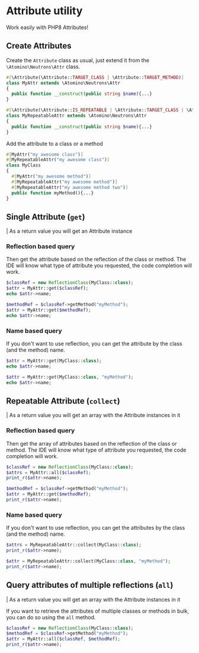 # Attribute utility

Work easily with PHP8 Attributes!

## Create Attributes

Create the `Attribute` class as usual, just extend it from the `\Atomino\Neutrons\Attr` class.

```php
#[\Attribute(\Attribute::TARGET_CLASS | \Attribute::TARGET_METHOD)]
class MyAttr extends \Atomino\Neutrons\Attr
{
  public function __construct(public string $name){...}
}

#[\Attribute(\Attribute::IS_REPEATABLE | \Attribute::TARGET_CLASS | \Attribute::TARGET_METHOD)]
class MyRepeatableAttr extends \Atomino\Neutrons\Attr
{
  public function __construct(public string $name){...}
}
```

Add the attribute to a class or a method

```php
#[MyAttr("my awesome class")]
#[MyRepeatableAttr("my awesome class")]
class MyClass
{
  #[MyAttr("my awesome method")]
  #[MyRepeatableAttr("my awesome method")]
  #[MyRepeatableAttr("my awesome method two")]
  public function myMethod(){...}
}
```
## Single Attribute (`get`)

| As a return value you will get an Attribute instance

### Reflection based query

Then get the attribute based on the reflection of the class or method.
The IDE will know what type of attribute you requested, the code completion will work.

```php
$classRef = new ReflectionClass(MyClass::class);
$attr = MyAttr::get($classRef);
echo $attr->name;

$methodRef = $classRef->getMethod("myMethod");
$attr = MyAttr::get($methodRef);
echo $attr->name;
```

### Name based query

If you don't want to use reflection, you can get the attribute by the class (and the method) name.

```php
$attr = MyAttr::get(MyClass::class);
echo $attr->name;

$attr = MyAttr::get(MyClass::class, "myMethod");
echo $attr->name;
```

## Repeatable Attribute (`collect`)

| As a return value you will get an array with the Attribute instances in it

### Reflection based query

Then get the array of attributes based on the reflection of the class or method. The IDE will know what type of attribute you requested, the code completion will work.

```php
$classRef = new ReflectionClass(MyClass::class);
$attrs = MyAttr::all($classRef);
print_r($attr->name);

$methodRef = $classRef->getMethod("myMethod");
$attr = MyAttr::get($methodRef);
print_r($attr->name);
```

### Name based query

If you don't want to use reflection, you can get the attributes by the class (and the method) name.

```php
$attrs = MyRepeatableAttr::collect(MyClass::class);
print_r($attr->name);

$attr = MyRepeatableAttr::collect(MyClass::class, "myMethod");
print_r($attr->name);
```

## Query attributes of multiple reflections (`all`)

| As a return value you will get an array with the Attribute instances in it

If you want to retrieve the attributes of multiple classes or methods in bulk, you can do so using the `all` method.

```php
$classRef = new ReflectionClass(MyClass::class);
$methodRef = $classRef->getMethod("myMethod");
$attr = MyAttr::all($classRef, $methodRef);
print_r($attr->name);
```
